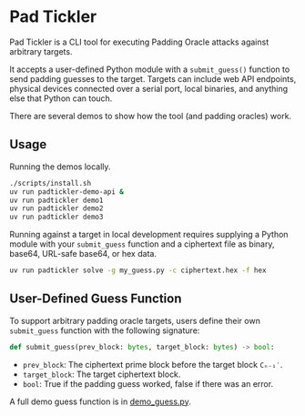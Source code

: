 # Pad Tickler

Pad Tickler is a CLI tool for executing Padding Oracle attacks against arbitrary targets.

It accepts a user-defined Python module with a `submit_guess()` function to send padding guesses to the target. Targets can include web API endpoints, physical devices connected over a serial port, local binaries, and anything else that Python can touch.

There are several demos to show how the tool (and padding oracles) work.

## Usage

Running the demos locally.

```sh
./scripts/install.sh
uv run padtickler-demo-api &
uv run padtickler demo1
uv run padtickler demo2
uv run padtickler demo3
```

Running against a target in local development requires supplying a Python module with your `submit_guess` function and a ciphertext file as binary, base64, URL-safe base64, or hex data.

```sh
uv run padtickler solve -g my_guess.py -c ciphertext.hex -f hex
```

## User-Defined Guess Function

To support arbitrary padding oracle targets, users define their own
`submit_guess` function with the following signature:

```py
def submit_guess(prev_block: bytes, target_block: bytes) -> bool:
```

- `prev_block`: The ciphertext prime block before the target block `Cₙ₋₁′`.
- `target_block`: The target ciphertext block.
- `bool`: True if the padding guess worked, false if there was an error.

A full demo guess function is in [demo_guess.py](src/pad_tickler/demo_guess.py).
